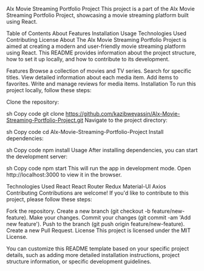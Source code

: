 Alx Movie Streaming Portfolio Project
This project is a part of the Alx Movie Streaming Portfolio Project, showcasing a movie streaming platform built using React.

Table of Contents
About
Features
Installation
Usage
Technologies Used
Contributing
License
About
The Alx Movie Streaming Portfolio Project is aimed at creating a modern and user-friendly movie streaming platform using React. This README provides information about the project structure, how to set it up locally, and how to contribute to its development.

Features
Browse a collection of movies and TV series.
Search for specific titles.
View detailed information about each media item.
Add items to favorites.
Write and manage reviews for media items.
Installation
To run this project locally, follow these steps:

Clone the repository:

sh
Copy code
git clone https://github.com/kazibweyassin/Alx-Movie-Streaming-Portfolio-Project.git
Navigate to the project directory:

sh
Copy code
cd Alx-Movie-Streaming-Portfolio-Project
Install dependencies:

sh
Copy code
npm install
Usage
After installing dependencies, you can start the development server:

sh
Copy code
npm start
This will run the app in development mode. Open http://localhost:3000 to view it in the browser.

Technologies Used
React
React Router
Redux
Material-UI
Axios
Contributing
Contributions are welcome! If you'd like to contribute to this project, please follow these steps:

Fork the repository.
Create a new branch (git checkout -b feature/new-feature).
Make your changes.
Commit your changes (git commit -am 'Add new feature').
Push to the branch (git push origin feature/new-feature).
Create a new Pull Request.
License
This project is licensed under the MIT License.

You can customize this README template based on your specific project details, such as adding more detailed installation instructions, project structure information, or specific development guidelines.
